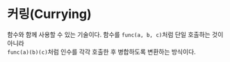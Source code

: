 # 커링(Currying)

함수와 함께 사용할 수 있는 기술이다. 함수를 `func(a, b, c)`처럼 단일 호출하는 것이 아니라  
 `func(a)(b)(c)`처럼 인수를 각각 호출한 후 병합하도록 변환하는 방식이다.
